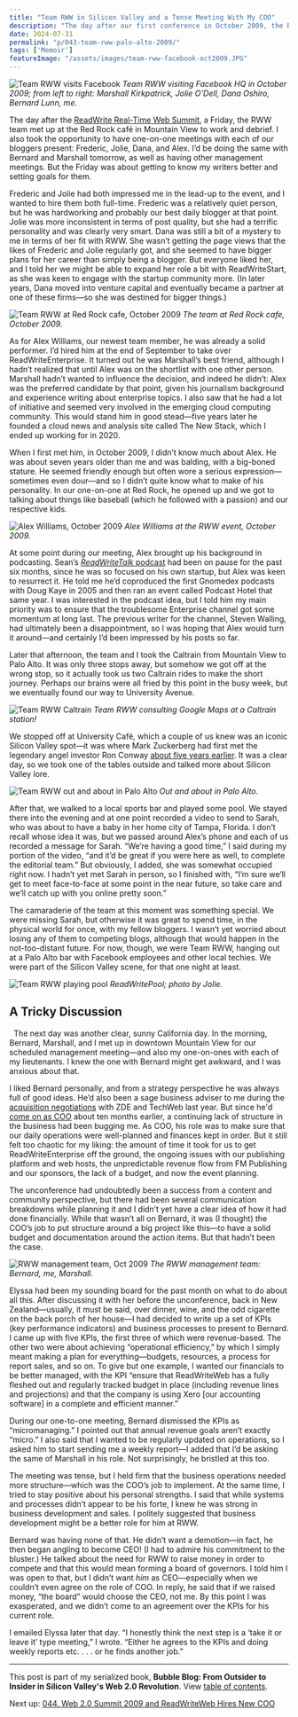 ```yaml
---
title: "Team RWW in Silicon Valley and a Tense Meeting With My COO"
description: "The day after our first conference in October 2009, the ReadWriteWeb bloggers socialise at a Palo Alto bar. It's not all fun and games though, because I need to make some changes at RWW."
date: 2024-07-31
permalink: "p/043-team-rww-palo-alto-2009/"
tags: ['Memoir']
featureImage: "/assets/images/team-rww-facebook-oct2009.JPG"
---
```


![Team RWW visits Facebook](/assets/images/team-rww-facebook-oct2009.JPG)
*Team RWW visiting Facebook HQ in October 2009; from left to right: Marshall Kirkpatrick, Jolie O'Dell, Dana Oshiro, Bernard Lunn, me.*

The day after the [ReadWrite Real-Time Web Summit](/p/042-readwrite-realtime-web-summit-2009/), a Friday, the RWW team met up at the Red Rock café in Mountain View to work and debrief. I also took the opportunity to have one-on-one meetings with each of our bloggers present: Frederic, Jolie, Dana, and Alex. I’d be doing the same with Bernard and Marshall tomorrow, as well as having other management meetings. But the Friday was about getting to know my writers better and setting goals for them.

Frederic and Jolie had both impressed me in the lead-up to the event, and I wanted to hire them both full-time. Frederic was a relatively quiet person, but he was hardworking and probably our best daily blogger at that point. Jolie was more inconsistent in terms of post quality, but she had a terrific personality and was clearly very smart. Dana was still a bit of a mystery to me in terms of her fit with RWW. She wasn’t getting the page views that the likes of Frederic and Jolie regularly got, and she seemed to have bigger plans for her career than simply being a blogger. But everyone liked her, and I told her we might be able to expand her role a bit with ReadWriteStart, as she was keen to engage with the startup community more. (In later years, Dana moved into venture capital and eventually became a partner at one of these firms—so she was destined for bigger things.)

![Team RWW at Red Rock cafe, October 2009](/assets/images/team-rww-redrock-oct09b.jpg)
*The team at Red Rock cafe, October 2009.*

As for Alex Williams, our newest team member, he was already a solid performer. I’d hired him at the end of September to take over ReadWriteEnterprise. It turned out he was Marshall’s best friend, although I hadn’t realized that until Alex was on the shortlist with one other person. Marshall hadn’t wanted to influence the decision, and indeed he didn’t: Alex was the preferred candidate by that point, given his journalism background and experience writing about enterprise topics. I also saw that he had a lot of initiative and seemed very involved in the emerging cloud computing community. This would stand him in good stead—five years later he founded a cloud news and analysis site called The New Stack, which I ended up working for in 2020.

When I first met him, in October 2009, I didn’t know much about Alex. He was about seven years older than me and was balding, with a big-boned stature. He seemed friendly enough but often wore a serious expression—sometimes even dour—and so I didn’t quite know what to make of his personality. In our one-on-one at Red Rock, he opened up and we got to talking about things like baseball (which he followed with a passion) and our respective kids.

![Alex Williams, October 2009](/assets/images/alex-williams-oct09.jpeg)
*Alex Williams at the RWW event, October 2009.*

At some point during our meeting, Alex brought up his background in podcasting. Sean’s [*ReadWriteTalk* podcast](/p/023-microsoft-mix-2007/) had been on pause for the past six months, since he was so focused on his own startup, but Alex was keen to resurrect it. He told me he’d coproduced the first Gnomedex podcasts with Doug Kaye in 2005 and then ran an event called Podcast Hotel that same year. I was interested in the podcast idea, but I told him my main priority was to ensure that the troublesome Enterprise channel got some momentum at long last. The previous writer for the channel, Steven Walling, had ultimately been a disappointment, so I was hoping that Alex would turn it around—and certainly I’d been impressed by his posts so far.

Later that afternoon, the team and I took the Caltrain from Mountain View to Palo Alto. It was only three stops away, but somehow we got off at the wrong stop, so it actually took us two Caltrain rides to make the short journey. Perhaps our brains were all fried by this point in the busy week, but we eventually found our way to University Avenue.

![Team RWW Caltrain](/assets/images/team-rww-caltrain-oct09.jpg)
*Team RWW consulting Google Maps at a Caltrain station!*

We stopped off at University Café, which a couple of us knew was an iconic Silicon Valley spot—it was where Mark Zuckerberg had first met the legendary angel investor Ron Conway [about five years earlier](https://www.wsj.com/articles/BL-VCDB-8577). It was a clear day, so we took one of the tables outside and talked more about Silicon Valley lore.

![Team RWW out and about in Palo Alto](/assets/images/team-rww-palo-alto-oct09.jpeg)
*Out and about in Palo Alto.*

After that, we walked to a local sports bar and played some pool. We stayed there into the evening and at one point recorded a video to send to Sarah, who was about to have a baby in her home city of Tampa, Florida. I don’t recall whose idea it was, but we passed around Alex’s phone and each of us recorded a message for Sarah. “We’re having a good time,” I said during my portion of the video, “and it’d be great if you were here as well, to complete the editorial team.” But obviously, I added, she was somewhat occupied right now. I hadn’t yet met Sarah in person, so I finished with, “I’m sure we’ll get to meet face-to-face at some point in the near future, so take care and we’ll catch up with you online pretty soon.”

The camaraderie of the team at this moment was something special. We were missing Sarah, but otherwise it was great to spend time, in the physical world for once, with my fellow bloggers. I wasn’t yet worried about losing any of them to competing blogs, although that would happen in the not-too-distant future. For now, though, we were Team RWW, hanging out at a Palo Alto bar with Facebook employees and other local techies. We were part of the Silicon Valley scene, for that one night at least.

![Team RWW playing pool](/assets/images/team-rww-pool-oct09.jpg)
*ReadWritePool; photo by Jolie.*

## A Tricky Discussion
 
The next day was another clear, sunny California day. In the morning, Bernard, Marshall, and I met up in downtown Mountain View for our scheduled management meeting—and also my one-on-ones with each of my lieutenants. I knew the one with Bernard might get awkward, and I was anxious about that.

I liked Bernard personally, and from a strategy perspective he was always full of good ideas. He’d also been a sage business adviser to me during the [acquisition negotiations](/p/027-acquisition-talks-rww-2008/) with ZDE and TechWeb last year. But since he'd [come on as COO](/p/035-indie-media-business-20/) about ten months earlier, a continuing lack of structure in the business had been bugging me. As COO, his role was to make sure that our daily operations were well-planned and finances kept in order. But it still felt too chaotic for my liking: the amount of time it took for us to get ReadWriteEnterprise off the ground, the ongoing issues with our publishing platform and web hosts, the unpredictable revenue flow from FM Publishing and our sponsors, the lack of a budget, and now the event planning.

The unconference had undoubtedly been a success from a content and community perspective, but there had been several communication breakdowns while planning it and I didn’t yet have a clear idea of how it had done financially. While that wasn’t all on Bernard, it was (I thought) the COO’s job to put structure around a big project like this—to have a solid budget and documentation around the action items. But that hadn’t been the case.

![RWW management team, Oct 2009](/assets/images/rww-management-team-oct09.jpeg)
*The RWW management team: Bernard, me, Marshall.*

Elyssa had been my sounding board for the past month on what to do about all this. After discussing it with her before the unconference, back in New Zealand—usually, it must be said, over dinner, wine, and the odd cigarette on the back porch of her house—I had decided to write up a set of KPIs (key performance indicators) and business processes to present to Bernard. I came up with five KPIs, the first three of which were revenue-based. The other two were about achieving “operational efficiency,” by which I simply meant making a plan for everything—budgets, resources, a process for report sales, and so on. To give but one example, I wanted our financials to be better managed, with the KPI “ensure that ReadWriteWeb has a fully fleshed out and regularly tracked budget in place (including revenue lines and projections) and that the company is using Xero [our accounting software] in a complete and efficient manner.”

During our one-to-one meeting, Bernard dismissed the KPIs as “micromanaging.” I pointed out that annual revenue goals aren’t exactly “micro.” I also said that I wanted to be regularly updated on operations, so I asked him to start sending me a weekly report—I added that I’d be asking the same of Marshall in his role. Not surprisingly, he bristled at this too.

The meeting was tense, but I held firm that the business operations needed more structure—which was the COO’s job to implement. At the same time, I tried to stay positive about his personal strengths. I said that while systems and processes didn’t appear to be his forte, I knew he was strong in business development and sales. I politely suggested that business development might be a better role for him at RWW.

Bernard was having none of that. He didn’t want a demotion—in fact, he then began angling to become CEO! (I had to admire his commitment to the bluster.) He talked about the need for RWW to raise money in order to compete and that this would mean forming a board of governors. I told him I was open to that, but I didn’t want *him* as CEO—especially when we couldn’t even agree on the role of COO. In reply, he said that if we raised money, “the board” would choose the CEO, not me. By this point I was exasperated, and we didn’t come to an agreement over the KPIs for his current role.

I emailed Elyssa later that day. “I honestly think the next step is a ‘take it or leave it’ type meeting,” I wrote. “Either he agrees to the KPIs and doing weekly reports etc. . . . or he finds another job.”

* * *

This post is part of my serialized book, **Bubble Blog: From Outsider to Insider in Silicon Valley's Web 2.0 Revolution**. View [table of contents](/p/roadmap-bubbleblog/).

Next up: [044. Web 2.0 Summit 2009 and ReadWriteWeb Hires New COO](/p/044-web20-summit-2009/)
